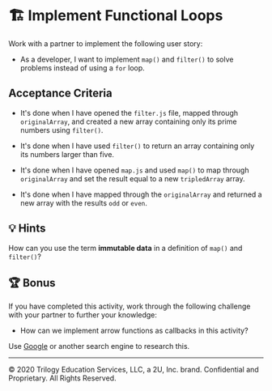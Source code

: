 # 🏗️ Implement Functional Loops

Work with a partner to implement the following user story:

* As a developer, I want to implement `map()` and `filter()` to solve problems instead of using a `for` loop.

## Acceptance Criteria

* It's done when I have opened the `filter.js` file, mapped through `originalArray`, and created a new array containing only its prime numbers using `filter()`.

* It's done when I have used `filter()` to return an array containing only its numbers larger than five.

* It's done when I have opened `map.js` and used `map()` to map through `originalArray` and set the result equal to a new `tripledArray` array.

* It's done when I have mapped through the `originalArray` and returned a new array with the results `odd` or `even`.

## 💡 Hints

How can you use the term **immutable data** in a definition of `map()` and `filter()`?

## 🏆 Bonus

If you have completed this activity, work through the following challenge with your partner to further your knowledge:

* How can we implement arrow functions as callbacks in this activity?

Use [Google](https://www.google.com) or another search engine to research this.

---

© 2020 Trilogy Education Services, LLC, a 2U, Inc. brand. Confidential and Proprietary. All Rights Reserved.